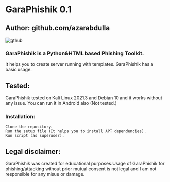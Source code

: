 # GaraPhishik 0.1
## Author: github.com/azarabdulla
![gthub](https://user-images.githubusercontent.com/94136793/141428491-09f658b6-0993-48d8-ab47-066d886ca32b.png)

### GaraPhishik is a Python&HTML based Phishing Toolkit.

It helps you to create server running with templates.
GaraPhishik has a basic usage.

## Tested:
GaraPhishik tested on Kali Linux 2021.3 and Debian 10 and it works without any issue.
You can run it in Android also (Not tested.)

### Installation:
```
Clone the repository.
Run the setup file (It helps you to install APT dependencies).
Run script (as superuser).
```

## Legal disclaimer:
GaraPhishik was created for educational purposes.Usage of GaraPhishik for phishing/attacking without prior mutual consent is not legal and I am not responsible for any misue or damage.
